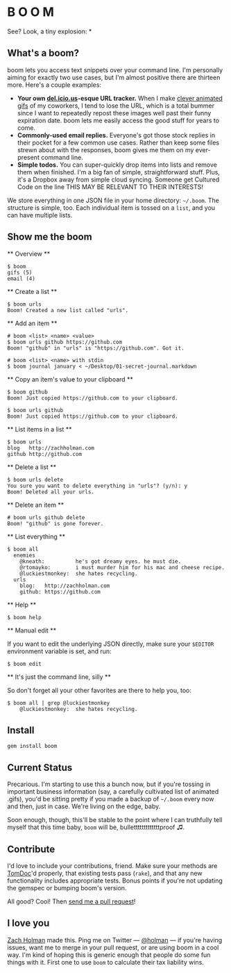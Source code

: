 # B O O M

See? Look, a tiny explosion: \*

## What's a boom?

boom lets you access text snippets over your command line. I'm personally
aiming for exactly two use cases, but I'm almost positive there are thirteen
more. Here's a couple examples:

- **Your own [del.icio.us](http://delicious.com)-esque URL tracker.** When I
  make [clever animated
  gifs](http://github.com/holman/dotfiles/blob/master/bin/gifme) of my
  coworkers, I tend to lose the URL, which is a total bummer since I want to
  repeatedly repost these images well past their funny expiration date. boom
  lets me easily access the good stuff for years to come.
- **Commonly-used email replies.** Everyone's got those stock replies in their
  pocket for a few common use cases. Rather than keep some files strewn about
  with the responses, boom gives me them on my ever-present command line.
- **Simple todos.** You can super-quickly drop items into lists and remove them
  when finished. I'm a big fan of simple, straightforward stuff. Plus, it's a
  Dropbox away from simple cloud syncing. Someone get Cultured Code on the line
  THIS MAY BE RELEVANT TO THEIR INTERESTS!

We store everything in one JSON file in your home directory: `~/.boom`. The
structure is simple, too. Each individual item is tossed on a `list`, and you
can have multiple lists.

## Show me the boom

** Overview **

    $ boom
    gifs (5)
    email (4)

** Create a list **

    $ boom urls
    Boom! Created a new list called "urls".

** Add an item **

    # boom <list> <name> <value>
    $ boom urls github https://github.com
    Boom! "github" in "urls" is "https://github.com". Got it.

    # boom <list> <name> with stdin
    $ boom journal january < ~/Desktop/01-secret-journal.markdown

** Copy an item's value to your clipboard **

    $ boom github
    Boom! Just copied https://github.com to your clipboard.

    $ boom urls github
    Boom! Just copied https://github.com to your clipboard.

** List items in a list **

    $ boom urls
    blog   http://zachholman.com
    github http://github.com

** Delete a list **

    $ boom urls delete
    You sure you want to delete everything in "urls"? (y/n): y
    Boom! Deleted all your urls.

** Delete an item **

    # boom urls github delete
    Boom! "github" is gone forever.

** List everything **

    $ boom all
      enemies
        @kneath:          he's got dreamy eyes. he must die.
        @rtomayko:        i must murder him for his mac and cheese recipe.
        @luckiestmonkey:  she hates recycling.
      urls
        blog:   http://zachholman.com
        github: https://github.com

** Help **

    $ boom help

** Manual edit **

If you want to edit the underlying JSON directly, make sure your `$EDITOR`
environment variable is set, and run:

    $ boom edit

** It's just the command line, silly **

So don't forget all your other favorites are there to help you, too:

    $ boom all | grep @luckiestmonkey
        @luckiestmonkey:  she hates recycling.

## Install

    gem install boom

## Current Status

Precarious. I'm starting to use this a bunch now, but if you're tossing in
important business information (say, a carefully cultivated list of animated
.gifs), you'd be sitting pretty if you made a backup of `~/.boom` every now and
then, just in case. We're living on the edge, baby.

Soon enough, though, this'll be stable to the point where I can truthfully tell
myself that this time baby, `boom` will be, bulletttttttttttttproof ♫.

## Contribute

I'd love to include your contributions, friend. Make sure your methods are
[TomDoc](http://tomdoc.org)'d properly, that existing tests pass (`rake`), and
that any new functionality includes appropriate tests. Bonus points if you're
not updating the gemspec or bumping boom's version.

All good? Cool! Then [send me a pull request](https://github.com/holman/boom/pull/new/master)!

## I love you

[Zach Holman](http://zachholman.com) made this. Ping me on Twitter —
[@holman](http://twitter.com/holman) — if you're having issues, want me to
merge in your pull request, or are using boom in a cool way. I'm kind of hoping
this is generic enough that people do some fun things with it. First one to use
`boom` to calculate their tax liability wins.
